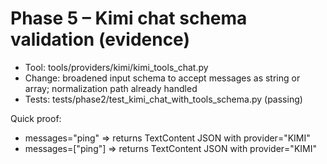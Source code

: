 # Phase 5 – Kimi chat schema validation (evidence)

- Tool: tools/providers/kimi/kimi_tools_chat.py
- Change: broadened input schema to accept messages as string or array; normalization path already handled
- Tests: tests/phase2/test_kimi_chat_with_tools_schema.py (passing)

Quick proof:
- messages="ping" => returns TextContent JSON with provider="KIMI"
- messages=["ping"] => returns TextContent JSON with provider="KIMI"

